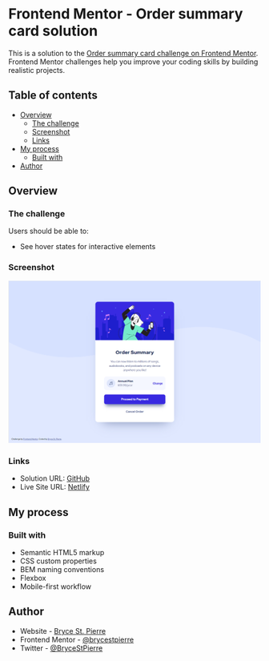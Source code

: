 # Frontend Mentor - Order summary card solution

This is a solution to the [Order summary card challenge on Frontend Mentor](https://www.frontendmentor.io/challenges/order-summary-component-QlPmajDUj). Frontend Mentor challenges help you improve your coding skills by building realistic projects. 

## Table of contents

- [Overview](#overview)
  - [The challenge](#the-challenge)
  - [Screenshot](#screenshot)
  - [Links](#links)
- [My process](#my-process)
  - [Built with](#built-with)
- [Author](#author)

## Overview

### The challenge

Users should be able to:

- See hover states for interactive elements

### Screenshot

![](./screenshot.png)

### Links

- Solution URL: [GitHub](https://github.com/BryceStPierre/fm-order-summary-card)
- Live Site URL: [Netlify](https://bsp-order-summary-card.netlify.app)

## My process

### Built with

- Semantic HTML5 markup
- CSS custom properties
- BEM naming conventions
- Flexbox
- Mobile-first workflow

## Author

- Website - [Bryce St. Pierre](https://www.brycestpierre.com)
- Frontend Mentor - [@brycestpierre](https://www.frontendmentor.io/profile/BryceStPierre)
- Twitter - [@BryceStPierre](https://www.twitter.com/brycestpierre)

